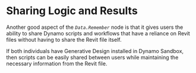 # Sharing Logic and Results

Another good aspect of the _`Data.Remember`_ node is that it gives users the ability to share Dynamo scripts and workflows that have a reliance on Revit files without having to share the Revit file itself. 

If both individuals have Generative Design installed in Dynamo Sandbox, then scripts can be easily shared between users while maintaining the necessary information from the Revit file.

